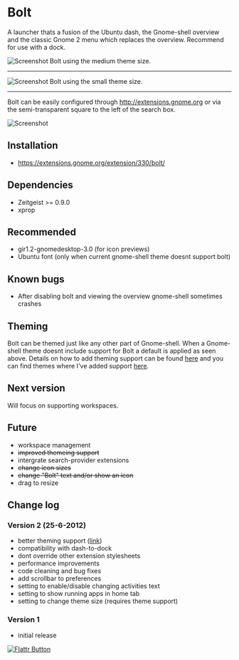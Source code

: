 # Bolt

A launcher thats a fusion of the Ubuntu dash, the Gnome-shell overview and the 
classic Gnome 2 menu which replaces the overview. Recommend for use with a dock.

![Screenshot](https://github.com/zacbarton/gnome-shell-extension-bolt/raw/master/screenshots/v2/home-medium.png) 
Bolt using the medium theme size.

- - -

![Screenshot](https://github.com/zacbarton/gnome-shell-extension-bolt/raw/master/screenshots/v2/home-small.png) 
Bolt using the small theme size.

- - -


Bolt can be easily configured through http://extensions.gnome.org or via the 
semi-transparent square to the left of the search box.

![Screenshot](https://github.com/zacbarton/gnome-shell-extension-bolt/raw/master/screenshots/v2/preferences.png)


## Installation

* https://extensions.gnome.org/extension/330/bolt/


## Dependencies

* Zeitgeist >= 0.9.0
* xprop


## Recommended

* gir1.2-gnomedesktop-3.0 (for icon previews)
* Ubuntu font (only when current gnome-shell theme doesnt support bolt)


## Known bugs

* After disabling bolt and viewing the overview gnome-shell sometimes crashes


## Theming

Bolt can be themed just like any other part of Gnome-shell. When a Gnome-shell theme
doesnt include support for Bolt a default is applied as seen above. Details on 
how to add theming support can be found [here](https://github.com/zacbarton/gnome-shell-extension-bolt/wiki/Theming)
and you can find themes where I've added support [here](https://github.com/zacbarton/gnome-shell-extension-bolt/tree/master/gnome-shell-themes).


## Next version

Will focus on supporting workspaces.


## Future

* workspace management
* ~~improved themeing support~~
* intergrate search-provider extensions
* ~~change icon sizes~~
* ~~change "Bolt" text and/or show an icon~~
* drag to resize


## Change log

### Version 2 (25-6-2012)
* better theming support ([link](https://github.com/zacbarton/gnome-shell-extension-bolt/tree/master/gnome-shell-themes))
* compatibility with dash-to-dock
* dont override other extension stylesheets
* performance improvements
* code cleaning and bug fixes
* add scrollbar to preferences
* setting to enable/disable changing activities text
* setting to show running apps in home tab
* setting to change theme size (requires theme support)


### Version 1
* initial release



[![Flattr Button](http://api.flattr.com/button/button-static-50x60.png "Flattr This!")](https://flattr.com/thing/668930 "Bolt Gnome-shell extension")